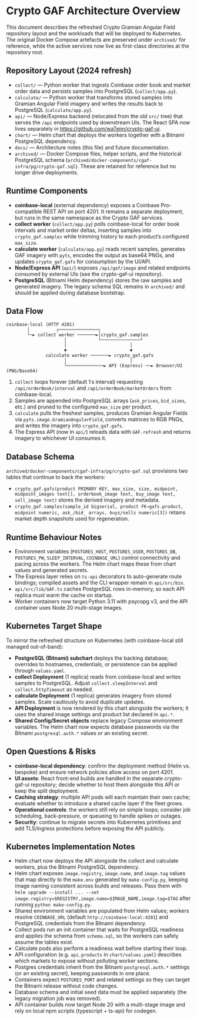 # Crypto GAF Architecture Overview

This document describes the refreshed Crypto Gramian Angular Field repository layout and the workloads that will be deployed to Kubernetes. The original Docker Compose artefacts are preserved under `archived/` for reference, while the active services now live as first-class directories at the repository root.

## Repository Layout (2024 refresh)

- `collect/` — Python worker that ingests Coinbase order book and market order data and persists samples into PostgreSQL (`collect/app.py`).
- `calculate/` — Python worker that transforms stored samples into Gramian Angular Field imagery and writes the results back to PostgreSQL (`calculate/app.py`).
- `api/` — Node/Express backend (relocated from the old `src/` tree) that serves the `/api` endpoints used by downstream UIs. The React SPA now lives separately in https://github.com/waTeim/crypto-gaf-ui.
- `chart/` — Helm chart that deploys the workers together with a Bitnami PostgreSQL dependency.
- `docs/` — Architecture notes (this file) and future documentation.
- `archived/` — Docker Compose files, helper scripts, and the historical PostgreSQL schema (`archived/docker-components/cgaf-infra/pg/crypto-gaf.sql`). These are retained for reference but no longer drive deployments.

## Runtime Components

- **coinbase-local** (external dependency) exposes a Coinbase Pro-compatible REST API on port 4201. It remains a separate deployment, but runs in the same namespace as the Crypto GAF services.
- **collect worker** (`collect/app.py`) polls coinbase-local for order book intervals and market order deltas, inserting samples into `crypto_gaf.samples` while trimming history to each product’s configured `max_size`.
- **calculate worker** (`calculate/app.py`) reads recent samples, generates GAF imagery with `pyts`, encodes the output as base64 PNGs, and updates `crypto_gaf.gafs` for consumption by the UI/API.
- **Node/Express API** (`api/`) exposes `/api/gaf/image` and related endpoints consumed by external UIs (see the crypto-gaf-ui repository).
- **PostgreSQL** (Bitnami Helm dependency) stores the raw samples and generated imagery. The legacy schema SQL remains in `archived/` and should be applied during database bootstrap.

## Data Flow

```
coinbase-local (HTTP 4201)
        │          ┌───────────────┐
        └─► collect worker ───────►│crypto_gaf.samples
                      │            └───────────────┘
                      │                        │
                      ▼                        ▼
               calculate worker ───────► crypto_gaf.gafs
                      │                        │
                      └──────────────► API (Express) ──► Browser/UI (PNG/Base64)
```

1. `collect` loops forever (default 1 s interval) requesting `/api/orderBook/interval` and `/api/orderBook/marketOrders` from coinbase-local.
2. Samples are appended into PostgreSQL arrays (`ask_prices`, `bid_sizes`, etc.) and pruned to the configured `max_size` per product.
3. `calculate` pulls the freshest samples, produces Gramian Angular Fields via `pyts.image.GramianAngularField`, converts matrices to RGB PNGs, and writes the imagery into `crypto_gaf.gafs`.
4. The Express API (now in `api/`) reloads data with `GAF.refresh` and returns imagery to whichever UI consumes it.

## Database Schema

`archived/docker-components/cgaf-infra/pg/crypto-gaf.sql` provisions two tables that continue to back the workers:

- `crypto_gaf.gafs(product PRIMARY KEY, max_size, size, midpoint, midpoint_images text[], orderbook_image text, buy_image text, sell_image text)` stores the derived imagery and metadata.
- `crypto_gaf.samples(sample_id bigserial, product FK→gafs.product, midpoint numeric, ask_/bid_ arrays, buys/sells numeric[3])` retains market depth snapshots used for regeneration.

## Runtime Behaviour Notes

- Environment variables (`POSTGRES_HOST`, `POSTGRES_USER`, `POSTGRES_DB`, `POSTGRES_PW`, `SLEEP_INTERVAL`, `COINBASE_URL`) control connectivity and pacing across the workers. The Helm chart maps these from chart values and generated secrets.
- The Express layer relies on `ts-api` decorators to auto-generate route bindings; compiled assets and the CLI wrapper remain in `api/src/bin`.
- `api/src/lib/GAF.ts` caches PostgreSQL rows in-memory, so each API replica must warm the cache on startup.
- Worker containers now target Python 3.11 with psycopg v3, and the API container uses Node 20 multi-stage images.

## Kubernetes Target Shape

To mirror the refreshed structure on Kubernetes (with coinbase-local still managed out-of-band):

- **PostgreSQL (Bitnami) subchart** deploys the backing database; overrides to hostnames, credentials, or persistence can be applied through `values.yaml`.
- **collect Deployment** (1 replica) reads from coinbase-local and writes samples to PostgreSQL. Adjust `collect.sleepInterval` and `collect.httpTimeout` as needed.
- **calculate Deployment** (1 replica) generates imagery from stored samples. Scale cautiously to avoid duplicate updates.
- **API Deployment** is now rendered by this chart alongside the workers; it uses the shared image settings and product list declared in `api.*`.
- **Shared Config/Secret objects** replace legacy Compose environment variables. The Helm chart now expects database passwords via the Bitnami `postgresql.auth.*` values or an existing secret.

## Open Questions & Risks

- **coinbase-local dependency**: confirm the deployment method (Helm vs. bespoke) and ensure network policies allow access on port 4201.
- **UI assets**: React front-end builds are handled in the separate crypto-gaf-ui repository; decide whether to host them alongside this API or keep the split deployment.
- **Caching strategy**: multiple API pods will each maintain their own cache; evaluate whether to introduce a shared cache layer if the fleet grows.
- **Operational controls**: the workers still rely on simple loops; consider job scheduling, back-pressure, or queueing to handle spikes or outages.
- **Security**: continue to migrate secrets into Kubernetes primitives and add TLS/ingress protections before exposing the API publicly.

## Kubernetes Implementation Notes

- Helm chart now deploys the API alongside the collect and calculate workers, plus the Bitnami PostgreSQL dependency.
- Helm chart exposes `image.registry`, `image.name`, and `image.tag` values that map directly to the `make.env` generated by `make-config.py`, keeping image naming consistent across builds and releases.
  Pass them with `helm upgrade --install ... --set image.registry=$REGISTRY,image.name=$IMAGE_NAME,image.tag=$TAG` after running `python make-config.py`.
- Shared environment variables are populated from Helm values; workers resolve `COINBASE_URL` (default `http://coinbase-local:4201`) and PostgreSQL credentials from the Bitnami dependency.
- Collect pods run an init container that waits for PostgreSQL readiness and applies the schema from `schema.sql`, so the workers can safely assume the tables exist.
- Calculate pods also perform a readiness wait before starting their loop.
- API configuration (e.g. `api.products` in `chart/values.yaml`) describes which markets to expose without polluting worker sections.
- Postgres credentials inherit from the Bitnami `postgresql.auth.*` settings (or an existing secret), keeping passwords in one place.
- Containers expect `POSTGRES_PORT` and related settings so they can target the Bitnami release without code changes.
- Database schema and initial seed data must be applied separately (the legacy migration job was removed).
- API container builds now target Node 20 with a multi-stage image and rely on local npm scripts (typescript + ts-api) for codegen.
